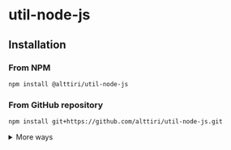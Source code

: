 # util-node-js

## Installation

### From NPM

```bash
npm install @alttiri/util-node-js
```

### From GitHub repository

```bash
npm install git+https://github.com/alttiri/util-node-js.git
```

<details>

<summary>More ways</summary>


### From GitHub repository (a specific version):

- **Based on SemVer:**
    ```bash
    npm install git+https://github.com/alttiri/util-node-js.git#semver:1.5.2
    ```
    Or add 
    ```
    "@alttiri/util-node-js": "github:alttiri/util-node-js#semver:1.5.2"
    ```
    as `dependencies` in `package.json` file.
    
    See available [tags](https://github.com/AlttiRi/util-node-js/tags).

- **Based on a commit hash:**
    ```bash
    npm install git+https://git@github.com/alttiri/util-node-js.git#c62f105d7aa0778219d0083576c57fcb9ded633a
    ```
    Or add
    ```
    "@alttiri/util-node-js": "github:alttiri/util-node-js#c62f105d7aa0778219d0083576c57fcb9ded633a"
    ```
    as `dependencies` in `package.json` file.
    
    See available [commits hashes](https://github.com/AlttiRi/util-node-js/commits/master).



### From GitHub Packages:
To install you need fisrt to create `.npmrc` file with `@alttiri:registry=https://npm.pkg.github.com` content:
```bash
echo @alttiri:registry=https://npm.pkg.github.com >> .npmrc
```

only then run

```bash
npm install @alttiri/util-node-js
```
Note, that GitHub Packages requires to have also `~/.npmrc` file (`.npmrc` in your home dir) with `//npm.pkg.github.com/:_authToken=TOKEN` content, where `TOKEN` is a token with the `read:packages` permission, take it here https://github.com/settings/tokens/new. 



</details>


